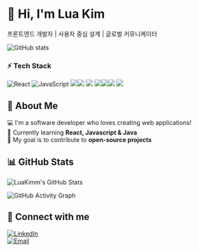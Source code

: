 # 👋 Hi, I'm Lua Kim
프론트엔드 개발자 | 사용자 중심 설계 | 글로벌 커뮤니케이터

![GitHub stats](https://github-readme-stats.vercel.app/api?username=LuaKimm&show_icons=true&theme=radical)

### ⚡ Tech Stack  
![React](https://img.shields.io/badge/React-61DAFB?style=for-the-badge&logo=react&logoColor=black)  ![JavaScript](https://img.shields.io/badge/JavaScript-F7DF1E?style=for-the-badge&logo=javascript&logoColor=black)
  <img src="https://img.shields.io/badge/java-007396?style=for-the-badge&logo=java&logoColor=white"><img src="https://img.shields.io/badge/html5-E34F26?style=for-the-badge&logo=html5&logoColor=white"> <img src="https://img.shields.io/badge/css-1572B6?style=for-the-badge&logo=css3&logoColor=white">   <img src="https://img.shields.io/badge/mysql-4479A1?style=for-the-badge&logo=mysql&logoColor=white"><img src="https://img.shields.io/badge/mongoDB-47A248?style=for-the-badge&logo=MongoDB&logoColor=white"><img src="https://img.shields.io/badge/spring-6DB33F?style=for-the-badge&logo=spring&logoColor=white">   <img src="https://img.shields.io/badge/bootstrap-7952B3?style=for-the-badge&logo=bootstrap&logoColor=white">

## 🚀 About Me  
💻 I'm a software developer who loves creating web applications!  
🌱 Currently learning **React, Javascript & Java**  
🎯 My goal is to contribute to **open-source projects** 

## 📊 GitHub Stats  
![LuaKimm's GitHub Stats](https://github-readme-stats.vercel.app/api?username=LuaKimm&show_icons=true&theme=radical)

![GitHub Activity Graph](https://github-readme-activity-graph.cyclic.app/graph?username=LuaKimm&theme=react-dark)

## 🔗 Connect with me  
[![LinkedIn](https://img.shields.io/badge/LinkedIn-blue?logo=linkedin)](https://www.linkedin.com/in/your-profile)  
[![Email](https://img.shields.io/badge/Email-red?logo=gmail)](mailto:alstjs7799@naver.com)
